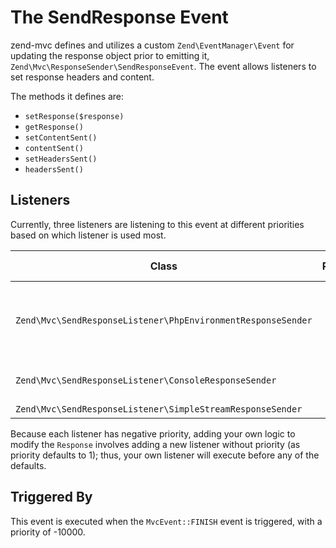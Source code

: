 # The SendResponse Event

zend-mvc defines and utilizes a custom `Zend\EventManager\Event` for updating
the response object prior to emitting it, `Zend\Mvc\ResponseSender\SendResponseEvent`.
The event allows listeners to set response headers and content.

The methods it defines are:

- `setResponse($response)`
- `getResponse()`
- `setContentSent()`
- `contentSent()`
- `setHeadersSent()`
- `headersSent()`

## Listeners

Currently, three listeners are listening to this event at different priorities based on which
listener is used most.

Class                                                        | Priority | Method Called | Description
------------------------------------------------------------ | -------: | ------------- | -----------
`Zend\Mvc\SendResponseListener\PhpEnvironmentResponseSender` | -1000    | `__invoke`    | This is used in HTTP contexts (this is the most often used).
`Zend\Mvc\SendResponseListener\ConsoleResponseSender`        | -2000    | `__invoke`    | This is used in console contexts.
`Zend\Mvc\SendResponseListener\SimpleStreamResponseSender`   | -3000    | `__invoke`    | 

Because each listener has negative priority, adding your own logic to modify the
`Response` involves adding a new listener without priority (as priority defaults
to 1); thus, your own listener will execute before any of the defaults.

## Triggered By

This event is executed when the `MvcEvent::FINISH` event is triggered, with a priority of -10000.

